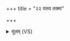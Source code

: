 +++
title = "२२ यस्य तक्मा"

+++
<details><summary>मूलम् (VS)</summary>

यस्य॑ त॒क्मा कासि॑का हे॒तिरेक॒मश्व॑स्येव॒ वृष॑णः॒ क्रन्द॒ एति॑। अ॑भिपू॒र्वं नि॒र्णय॑ते॒ नमो॑ अस्त्वस्मै ॥
</details>